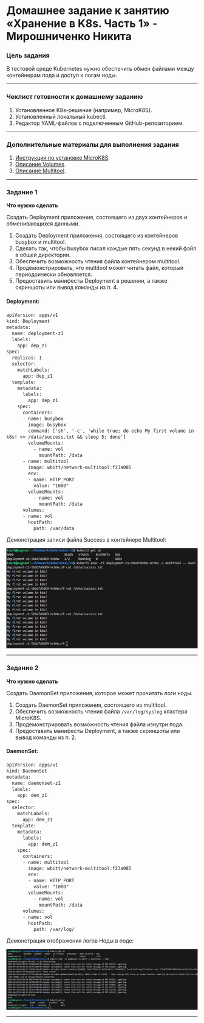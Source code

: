 # Домашнее задание к занятию «Хранение в K8s. Часть 1» - Мирошниченко Никита

### Цель задания

В тестовой среде Kubernetes нужно обеспечить обмен файлами между контейнерам пода и доступ к логам ноды.

------

### Чеклист готовности к домашнему заданию

1. Установленное K8s-решение (например, MicroK8S).
2. Установленный локальный kubectl.
3. Редактор YAML-файлов с подключенным GitHub-репозиторием.

------

### Дополнительные материалы для выполнения задания

1. [Инструкция по установке MicroK8S](https://microk8s.io/docs/getting-started).
2. [Описание Volumes](https://kubernetes.io/docs/concepts/storage/volumes/).
3. [Описание Multitool](https://github.com/wbitt/Network-MultiTool).

------

### Задание 1 

**Что нужно сделать**

Создать Deployment приложения, состоящего из двух контейнеров и обменивающихся данными.

1. Создать Deployment приложения, состоящего из контейнеров busybox и multitool.
2. Сделать так, чтобы busybox писал каждые пять секунд в некий файл в общей директории.
3. Обеспечить возможность чтения файла контейнером multitool.
4. Продемонстрировать, что multitool может читать файл, который периодоически обновляется.
5. Предоставить манифесты Deployment в решении, а также скриншоты или вывод команды из п. 4.

#### Deployment: 

```
apiVersion: apps/v1
kind: Deployment
metadata:
  name: deployment-z1
  labels:
    app: dep_z1
spec:
  replicas: 1
  selector:
    matchLabels:
      app: dep_z1
  template:
    metadata:
      labels:
        app: dep_z1
    spec:
      containers:
      - name: busybox
        image: busybox
        command: ['sh', '-c', 'while true; do echo My first volume in k8s! >> /data/success.txt && sleep 5; done']
        volumeMounts:
          - name: vol
            mountPath: /data
      - name: multitool
        image: wbitt/network-multitool:f23a085
        env:
        - name: HTTP_PORT
          value: "1000"
        volumeMounts:
          - name: vol
            mountPath: /data
      volumes:
      - name: vol
        hostPath:
          path: /var/data

```
Демонстрация записи файла Success в контейнере Multitool:

![Скриншот](https://github.com/Tourker/Git_HW/blob/main/HW_Kubernetes/img/6/z1.jpg)


------

### Задание 2

**Что нужно сделать**

Создать DaemonSet приложения, которое может прочитать логи ноды.

1. Создать DaemonSet приложения, состоящего из multitool.
2. Обеспечить возможность чтения файла `/var/log/syslog` кластера MicroK8S.
3. Продемонстрировать возможность чтения файла изнутри пода.
4. Предоставить манифесты Deployment, а также скриншоты или вывод команды из п. 2.

#### DaemonSet:

```
apiVersion: apps/v1
kind: DaemonSet
metadata:
  name: daemonset-z1
  labels:
    app: dem_z1
spec:
  selector:
    matchLabels:
      app: dem_z1
  template:
    metadata:
      labels:
        app: dem_z1
    spec:
      containers:
      - name: multitool
        image: wbitt/network-multitool:f23a085
        env:
        - name: HTTP_PORT
          value: "1000"
        volumeMounts:
          - name: vol
            mountPath: /data
      volumes:
      - name: vol
        hostPath:
          path: /var/log/

```

Демонстрация отображения логов Ноды в поде:

![Скриншот](https://github.com/Tourker/Git_HW/blob/main/HW_Kubernetes/img/6/z2.jpg)


------
